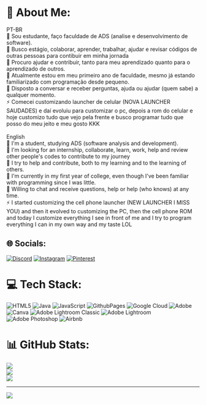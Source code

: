 # 💫 About Me:
PT-BR<br>🔭 Sou estudante, faço faculdade de ADS (analise e desenvolvimento de software).<br>👯 Busco estágio, colaborar, aprender, trabalhar, ajudar e revisar códigos de outras pessoas para contibuir em minha jornada<br>🤝 Procuro ajudar e contribuir, tanto para meu aprendizado quanto para o aprendizado de outros.<br>🌱 Atualmente estou em meu primeiro ano de faculdade, mesmo já estando familiarizado com programação desde pequeno.<br>💬 Disposto a conversar e receber perguntas, ajuda ou ajudar (quem sabe) a qualquer momento.<br>⚡ Comecei customizando launcher de celular (NOVA LAUNCHER SAUDADES) e daí evoluiu para customizar o pc, depois a rom do celular e hoje customizo tudo que vejo pela frente e busco programar tudo que posso do meu jeito e meu gosto KKK<br><br>English<br>🔭 I'm a student, studying ADS (software analysis and development).<br>👯 I'm looking for an internship, collaborate, learn, work, help and review other people's codes to contribute to my journey<br>🤝 I try to help and contribute, both to my learning and to the learning of others.<br>🌱 I'm currently in my first year of college, even though I've been familiar with programming since I was little.<br>💬 Willing to chat and receive questions, help or help (who knows) at any time.<br>⚡ I started customizing the cell phone launcher (NEW LAUNCHER I MISS YOU) and then it evolved to customizing the PC, then the cell phone ROM and today I customize everything I see in front of me and I try to program everything I can in my own way and my taste LOL


## 🌐 Socials:
[![Discord](https://img.shields.io/badge/Discord-%237289DA.svg?logo=discord&logoColor=white)](https://discord.gg/nomedeusuario3985) [![Instagram](https://img.shields.io/badge/Instagram-%23E4405F.svg?logo=Instagram&logoColor=white)](https://www.instagram.com/kauaa.ct/) [![Pinterest](https://img.shields.io/badge/Pinterest-%23E60023.svg?logo=Pinterest&logoColor=white)](https://pinterest.com/https://pin.it/3yFhuWnXt) 

# 💻 Tech Stack:
![HTML5](https://img.shields.io/badge/html5-%23E34F26.svg?style=plastic&logo=html5&logoColor=white) ![Java](https://img.shields.io/badge/java-%23ED8B00.svg?style=plastic&logo=openjdk&logoColor=white) ![JavaScript](https://img.shields.io/badge/javascript-%23323330.svg?style=plastic&logo=javascript&logoColor=%23F7DF1E) ![GithubPages](https://img.shields.io/badge/github%20pages-121013?style=plastic&logo=github&logoColor=white) ![Google Cloud](https://img.shields.io/badge/GoogleCloud-%234285F4.svg?style=plastic&logo=google-cloud&logoColor=white) ![Adobe](https://img.shields.io/badge/adobe-%23FF0000.svg?style=plastic&logo=adobe&logoColor=white) ![Canva](https://img.shields.io/badge/Canva-%2300C4CC.svg?style=plastic&logo=Canva&logoColor=white) ![Adobe Lightroom Classic](https://img.shields.io/badge/Adobe%20Lightroom%20Classic-31A8FF.svg?style=plastic&logo=Adobe%20Lightroom%20Classic&logoColor=white) ![Adobe Lightroom](https://img.shields.io/badge/Adobe%20Lightroom-31A8FF.svg?style=plastic&logo=Adobe%20Lightroom&logoColor=white) ![Adobe Photoshop](https://img.shields.io/badge/adobe%20photoshop-%2331A8FF.svg?style=plastic&logo=adobe%20photoshop&logoColor=white) ![Airbnb](https://img.shields.io/badge/Airbnb-%23ff5a5f.svg?style=plastic&logo=Airbnb&logoColor=white)
# 📊 GitHub Stats:
![](https://github-readme-stats.vercel.app/api?username=KauaaCastro&theme=dark&hide_border=false&include_all_commits=false&count_private=false)<br/>
![](https://github-readme-streak-stats.herokuapp.com/?user=KauaaCastro&theme=dark&hide_border=false)<br/>
![](https://github-readme-stats.vercel.app/api/top-langs/?username=KauaaCastro&theme=dark&hide_border=false&include_all_commits=false&count_private=false&layout=compact)

---
[![](https://visitcount.itsvg.in/api?id=KauaaCastro&icon=3&color=12)](https://visitcount.itsvg.in)

<!-- Proudly created with GPRM ( https://gprm.itsvg.in ) -->
